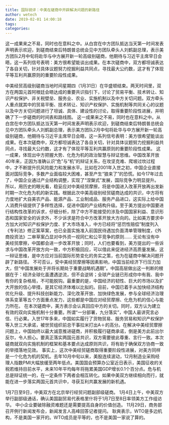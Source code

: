 ```yaml
---
title: 国际锐评：中美在磋商中开辟解决问题的新路径
author: wetech
date: 2019-02-01 14:00:18
tags: 
categories: 
---
```

这一成果来之不易，同时也在意料之中。从白宫在中方团队抵达当天第一时间发表声明表示欢迎，到磋商结束后特朗普总统会见中方团队牵头人刘鹤副总理，表示美方团队2月中旬将赴华与中方展开新一轮高级别磋商，他期待与习近平主席早日会晤，这一系列信号表明：美方很希望能谈出成果。在本次磋商中，双方都坦诚表达了各自关切，针对具体议题努力挖掘利益共同点，寻找最大公约数，这才有了体现平等互利共赢原则的重要阶段性成果。
<!-- more -->
中美经贸高级别磋商当地时间星期四（1月31日）在华盛顿结束。两天时间里，双方在两国元首阿根廷会晤达成的重要共识指引下，讨论了贸易平衡、技术转让、知识产权保护、非关税壁垒、服务业、农业、实施机制以及中方关切问题。双方牵头人重点就其中的贸易平衡、技术转让、知识产权保护、实施机制等共同关心的议题以及中方关切问题进行了坦诚、具体、建设性的讨论，取得重要阶段性进展，并明确了下一步磋商的时间表和路线图。
这一成果来之不易，同时也在意料之中。从白宫在中方团队抵达当天第一时间发表声明表示欢迎，到磋商结束后特朗普总统会见中方团队牵头人刘鹤副总理，表示美方团队2月中旬将赴华与中方展开新一轮高级别磋商，他期待与习近平主席早日会晤，这一系列信号表明：美方很希望能谈出成果。在本次磋商中，双方都坦诚表达了各自关切，针对具体议题努力挖掘利益共同点，寻找最大公约数，这才有了体现平等互利共赢原则的重要阶段性成果。
这一成果，体现出中方把握大势、化危为机的政治智慧与辩证思维。中国改革开放40年来，正因为准确认识“危”与“机”的辩证关系，在攻坚克难、爬坡过坎过程中，才不断提升抗风险能力和发展水平。比如在2001年入世之初，中国企业直接面对国际竞争，多数产业面临较大困难，甚至产生“狼来了”的恐慌。如今17年过去了，中国企业通过产业结构调整，实现了“涅槃式”发展，国际竞争力明显提升。
所以，用历史的眼光看，稳妥应对中美经贸摩擦，将是中国进入改革开放再出发新时期一次化危为机的新实践。根据此次中美高级别经贸磋商达成的共识，中方将有力度地扩大自美农产品、能源产品、工业制成品、服务产品进口，这实际上给中国人消费升级提供了多样性选择，促进中国的产业结构升级。至于美方提出中国要进行结构性改革的诉求，仔细分析，除了中方不能接受的涉及中国国家利益、意识形态和国家安全的诉求外，不少诉求是符合中方改革开放大方向的。比如美方要求中方加大对知识产权保护力度、扩大市场准入，中方已经将“惩罚性赔偿”制度列入《专利法》修正案草案，也已全面实施准入前国民待遇加负面清单管理制度，《外商投资法》二审草案凸显对中外资一视同仁和公平竞争的原则……
无论有没有中美经贸摩擦，中国都会进一步改革开放；同时，人们也要看到，美方提出的一些诉求与中国改革开放方向一致，中方积极回应，可以借此来促进经济高质量发展。这一辩证思维，是中方应对当前国际形势变化的务实之策，也为在磋商中解决问题开辟了新路径。
不可否认，受中美经贸摩擦等因素影响，中国当前经济下行压力加大，但“中国发展处于并将长期处于重要战略机遇期”。中国高层做出这一判断的根据在于：经济全球化虽遭遇逆流，但不会逆转；全球产业链已形成你中有我、我中有你的复杂格局，不可能脱钩。最重要的是，中国经济的韧性、巨大的市场以及扩大开放的信心举措，是其它经济体难以比拟的。目前，中国已着手从加快经济结构优化升级、提升科技创新能力、深化改革开放、加快绿色发展，参与全球经济治理体系变革等五个方面重点发力，这些都是中国应对经贸摩擦、化危为机的信心与能力所在。
在本次磋商中，美方表示会认真回应中方的关切。同时，双方认为建立有效的双向实施机制十分重要。所谓“一分部署，九分落实”，中国人最讲究言必信、行必果。入世17年多来，中国如实履行了货物贸易、服务贸易和知识产权保护等入世三大承诺，被世贸组织前总干事拉米打出A＋的高分。在解决中美经贸摩擦问题上，中国始终以最大诚意推进磋商，并积极履行磋商承诺，倒是美方此前出尔反尔，令人担心。要真正落实两国元首共识，双方需要彼此尊重、言行一致。本次磋商就双向实施机制的框架和基本要点达成原则共识，将有助于确保双方协商一致的举措落地见效。
事实上，这次中美经贸磋商取得重要阶段性进展，对美方同样是一个化危为机的契机。去年10月中旬以来，美股连续波动，12月制造业采购经理人指数PMI大幅放缓至两年低点。美国国会预算办公室近日表示，美国征收的关税若维持目前水平，未来10年平均每年将拖累美国GDP增长0.1个百分点。危与机总是辩证统一的，在一定条件下两者会相互转化。如果中美双方继续相向而行，就能在进一步落实两国元首共识中，寻获互利共赢发展的新机遇。
 
 
1月7日至9日，中美双方在北京举行经贸问题副部级磋商。
1月4日上午，中美双方举行副部级通话，确认美国副贸易代表格里什将于1月7日至8日率领美方工作组访华。
中小企业要破除融资难题还是需要提高自身的价值创造。
11月29日，商务部召开例行新闻发布会，新闻发言人高峰回答记者提问。
耿爽表示，WTO是多边机构，不是美国一家开的。WTO成员是平等的，也不是美国一家说了算的。
